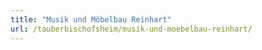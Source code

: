 ```yaml
---
title: "Musik und Möbelbau Reinhart"
url: /tauberbischofsheim/musik-und-moebelbau-reinhart/
---
```

